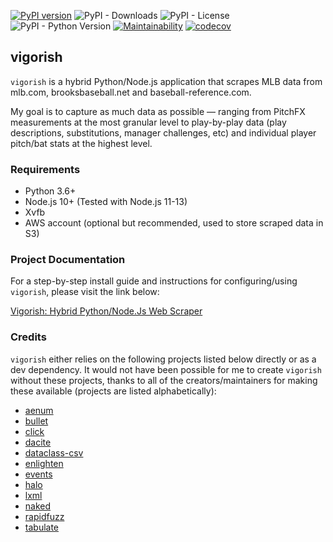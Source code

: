 [![PyPI version](https://badge.fury.io/py/vigorish.svg)](https://badge.fury.io/py/vigorish) ![PyPI - Downloads](https://img.shields.io/pypi/dm/vigorish?color=%234DC71F) ![PyPI - License](https://img.shields.io/pypi/l/vigorish?color=%25234DC71F) ![PyPI - Python Version](https://img.shields.io/pypi/pyversions/vigorish) [![Maintainability](https://api.codeclimate.com/v1/badges/4a1753c77add039c3850/maintainability)](https://codeclimate.com/github/a-luna/vigorish/maintainability) [![codecov](https://codecov.io/gh/a-luna/vigorish/branch/master/graph/badge.svg)](https://codecov.io/gh/a-luna/vigorish)

## vigorish

`vigorish` is a hybrid Python/Node.js application that scrapes MLB data from mlb.com, brooksbaseball.net and baseball-reference.com.

My goal is to capture as much data as possible &mdash; ranging from PitchFX measurements at the most granular level to play-by-play data (play descriptions, substitutions, manager challenges, etc) and individual player pitch/bat stats at the highest level.

### Requirements

-   Python 3.6+
-   Node.js 10+ (Tested with Node.js 11-13)
-   Xvfb
-   AWS account (optional but recommended, used to store scraped data in S3)

### Project Documentation

For a step-by-step install guide and instructions for configuring/using `vigorish`, please visit the link below:

[Vigorish: Hybrid Python/Node.Js Web Scraper](https://aaronluna.dev/projects/vigorish/)

### Credits

`vigorish` either relies on the following projects listed below directly or as a dev dependency. It would not have been possible for me to create `vigorish` without these projects, thanks to all of the creators/maintainers for making these available (projects are listed alphabetically):

-   [aenum](https://github.com/ethanfurman/aenum)
-   [bullet](https://github.com/bchao1/bullet)
-   [click](https://github.com/pallets/click)
-   [dacite](https://github.com/konradhalas/dacite)
-   [dataclass-csv](https://github.com/dfurtado/dataclass-csv)
-   [enlighten](https://github.com/Rockhopper-Technologies/enlighten)
-   [events](https://github.com/pyeve/events)
-   [halo](https://github.com/manrajgrover/halo)
-   [lxml](https://github.com/lxml/lxml)
-   [naked](https://github.com/chrissimpkins/naked)
-   [rapidfuzz](https://github.com/maxbachmann/rapidfuzz)
-   [tabulate](https://github.com/astanin/python-tabulate)
